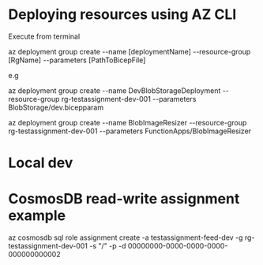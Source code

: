 # Deploying resources using AZ CLI

Execute from terminal

az deployment group create --name [deploymentName] --resource-group [RgName] --parameters [PathToBicepFile]

e.g 

az deployment group create --name DevBlobStorageDeployment --resource-group rg-testassignment-dev-001 --parameters BlobStorage/dev.bicepparam

az deployment group create --name BlobImageResizer --resource-group rg-testassignment-dev-001 --parameters FunctionApps/BlobImageResizer

# Local dev 

# CosmosDB read-write assignment example

az cosmosdb sql role assignment create -a testassignment-feed-dev -g rg-testassignment-dev-001 -s "/" -p <principal> -d 00000000-0000-0000-0000-000000000002
